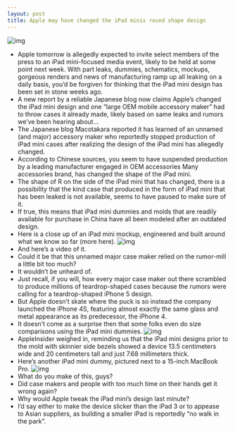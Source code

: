 ```yaml
---
layout: post
title: Apple may have changed the iPad minis round shape design
---
```

![img](http://media.idownloadblog.com/wp-content/uploads/2012/10/iPad-mini-mockup-wretch.cc-002.jpg)
* Apple tomorrow is allegedly expected to invite select members of the press to an iPad mini-focused media event, likely to be held at some point next week. With part leaks, dummies, schematics, mockups, gorgeous renders and news of manufacturing ramp up all leaking on a daily basis, you’d be forgiven for thinking that the iPad mini design has been set in stone weeks ago.
* A new report by a reliable Japanese blog now claims Apple’s changed the iPad mini design and one “large OEM mobile accessory maker” had to throw cases it already made, likely based on same leaks and rumors we’ve been hearing about…
* The Japanese blog Macotakara reported it has learned of an unnamed (and major) accessory maker who reportedly stopped production of iPad mini cases after realizing the design of the iPad mini has allegedly changed.
* According to Chinese sources, you seem to have suspended production by a leading manufacturer engaged in OEM accessories Many accessories brand, has changed the shape of the iPad mini.
* The shape of R on the side of the iPad mini that has changed, there is a possibility that the kind case that produced in the form of iPad mini that has been leaked is not available, seems to have paused to make sure of it.
* If true, this means that iPad mini dummies and molds that are readily available for purchase in China have all been modeled after an outdated design.
* Here is a close up of an iPad mini mockup, engineered and built around what we know so far (more here).
![img](http://media.idownloadblog.com/wp-content/uploads/2012/10/iPad-mini-mockup-wretch.cc-003.jpg)
* And here’s a video of it.
* Could it be that this unnamed major case maker relied on the rumor-mill a little bit too much?
* It wouldn’t be unheard of.
* Just recall, if you will, how every major case maker out there scrambled to produce millions of teardrop-shaped cases because the rumors were calling for a teardrop-shaped iPhone 5 design.
* But Apple doesn’t skate where the puck is so instead the company launched the iPhone 4S, featuring almost exactly the same glass and metal appearance as its predecessor, the iPhone 4.
* It doesn’t come as a surprise then that some folks even do size comparisons using the iPad mini dummies.
![img](http://media.idownloadblog.com/wp-content/uploads/2012/10/iPad-mini-size-comparison-NowhereElse-002.jpg)
* AppleInsider weighed in, reminding us that the iPad mini designs prior to the mold with skinnier side bezels showed a device 13.5 centimeters wide and 20 centimeters tall and just 7.68 millimeters thick.
* Here’s another iPad mini dummy, pictured next to a 15-inch MacBook Pro.
![img](http://media.idownloadblog.com/wp-content/uploads/2012/09/iPad-mini-mockup-Macotakara-next-to-MacBook-Pro-image-002.jpg)
* What do you make of this, guys?
* Did case makers and people with too much time on their hands get it wrong again?
* Why would Apple tweak the iPad mini’s design last minute?
* I’d say either to make the device slicker than the iPad 3 or to appease to Asian suppliers, as building a smaller iPad is reportedly “no walk in the park”.


